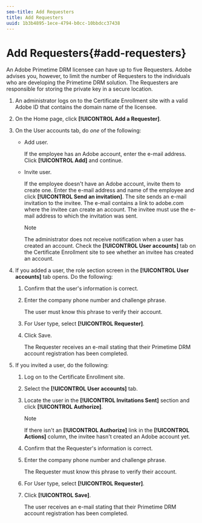```yaml
---
seo-title: Add Requesters
title: Add Requesters
uuid: 1b3b4895-1ece-4794-b0cc-10bbdcc37438
---
```


# Add Requesters{#add-requesters}

An Adobe Primetime DRM licensee can have up to five Requesters. Adobe advises you, however, to limit the number of Requesters to the individuals who are developing the Primetime DRM solution. The Requesters are responsible for storing the private key in a secure location. 

1. An administrator logs on to the Certificate Enrollment site with a valid Adobe ID that contains the domain name of the licensee.
1. On the Home page, click **[!UICONTROL Add a Requester]**.
1. On the User accounts tab, do *one* of the following:

    * Add user.

      If the employee has an Adobe account, enter the e-mail address. Click **[!UICONTROL Add]** and continue. 
    * Invite user.

      If the employee doesn't have an Adobe account, invite them to create one. Enter the e-mail address and name of the employee and click **[!UICONTROL Send an invitation]**. The site sends an e-mail invitation to the invitee. The e-mail contains a link to adobe.com where the invitee can create an account. The invitee must use the e-mail address to which the invitation was sent.

      >[!NOTE]
      >
      >The administrator does not receive notification when a user has created an account. Check the **[!UICONTROL User accounts]** tab on the Certificate Enrollment site to see whether an invitee has created an account.

1. If you added a user, the role section screen in the **[!UICONTROL User accounts]** tab opens. Do the following:

    1. Confirm that the user's information is correct. 
    1. Enter the company phone number and challenge phrase.

       The user must know this phrase to verify their account. 
    1. For User type, select **[!UICONTROL Requester]**. 
    1. Click Save.

       The Requester receives an e-mail stating that their Primetime DRM account registration has been completed.

1. If you invited a user, do the following:

    1. Log on to the Certificate Enrollment site. 
    1. Select the **[!UICONTROL User accounts]** tab. 
    1. Locate the user in the **[!UICONTROL Invitations Sent]** section and click **[!UICONTROL Authorize]**.     
    
       >[!NOTE]
       >
       >If there isn't an **[!UICONTROL Authorize]** link in the **[!UICONTROL Actions]** column, the invitee hasn't created an Adobe account yet.

    1. Confirm that the Requester's information is correct. 
    1. Enter the company phone number and challenge phrase.

       The Requester must know this phrase to verify their account. 
    1. For User type, select **[!UICONTROL Requester]**. 
    1. Click **[!UICONTROL Save]**.

       The user receives an e-mail stating that their Primetime DRM account registration has been completed.

